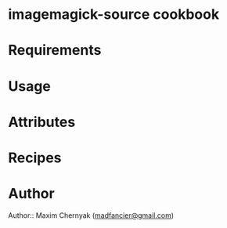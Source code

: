 # imagemagick-source cookbook

# Requirements

# Usage

# Attributes

# Recipes

# Author

Author:: Maxim Chernyak (<madfancier@gmail.com>)
